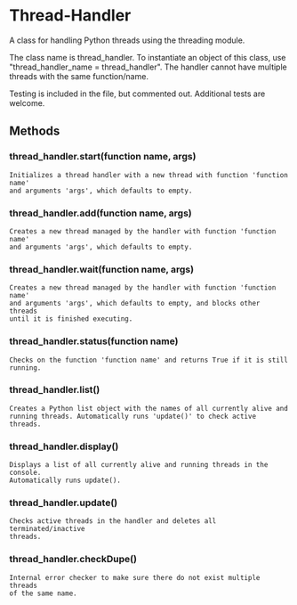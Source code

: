 # Thread-Handler
 A class for handling Python threads using the threading module.

The class name is thread_handler. To instantiate an object of this class, use
"thread_handler_name = thread_handler". The handler cannot have multiple threads
with the same function/name.

Testing is included in the file, but commented out. Additional tests are welcome.

## Methods

### thread_handler.start(function name, args)
    Initializes a thread handler with a new thread with function 'function name'
    and arguments 'args', which defaults to empty.

### thread_handler.add(function name, args)
    Creates a new thread managed by the handler with function 'function name' 
    and arguments 'args', which defaults to empty.

### thread_handler.wait(function name, args)
    Creates a new thread managed by the handler with function 'function name'
    and arguments 'args', which defaults to empty, and blocks other threads
    until it is finished executing.

### thread_handler.status(function name)
    Checks on the function 'function name' and returns True if it is still
    running.

### thread_handler.list()
    Creates a Python list object with the names of all currently alive and
    running threads. Automatically runs 'update()' to check active threads.

### thread_handler.display()
    Displays a list of all currently alive and running threads in the console.
    Automatically runs update().

### thread_handler.update()
    Checks active threads in the handler and deletes all terminated/inactive
    threads.

### thread_handler.checkDupe()
    Internal error checker to make sure there do not exist multiple threads
    of the same name.
